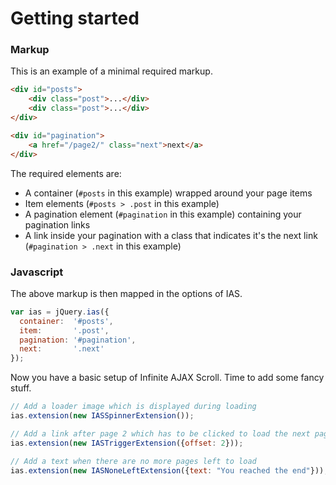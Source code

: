 Getting started
===============

### Markup

This is an example of a minimal required markup.

```html
<div id="posts">
    <div class="post">...</div>
    <div class="post">...</div>
</div>

<div id="pagination">
    <a href="/page2/" class="next">next</a>
</div>
```

The required elements are:

* A container (`#posts` in this example) wrapped around your page items
* Item elements (`#posts > .post` in this example)
* A pagination element (`#pagination` in this example) containing your pagination links
* A link inside your pagination with a class that indicates it's the next link (`#pagination > .next` in this example)


### Javascript

The above markup is then mapped in the options of IAS.

```javascript
var ias = jQuery.ias({
  container:  '#posts',
  item:       '.post',
  pagination: '#pagination',
  next:       '.next'
});
```

Now you have a basic setup of Infinite AJAX Scroll. Time to add some fancy stuff.

```javascript
// Add a loader image which is displayed during loading
ias.extension(new IASSpinnerExtension());

// Add a link after page 2 which has to be clicked to load the next page
ias.extension(new IASTriggerExtension({offset: 2}));

// Add a text when there are no more pages left to load
ias.extension(new IASNoneLeftExtension({text: "You reached the end"}));
```
